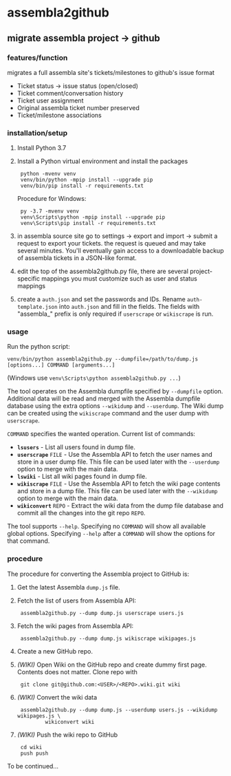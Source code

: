 # assembla2github
## migrate assembla project -> github

### features/function
migrates a full assembla site's tickets/milestones to github's issue format
* Ticket status -> issue status (open/closed)
* Ticket comment/conversation history
* Ticket user assignment
* Original assembla ticket number preserved
* Ticket/milestone associations

### installation/setup

1. Install Python 3.7
2. Install a Python virtual environment and install the packages

        python -mvenv venv
        venv/bin/python -mpip install --upgrade pip
        venv/bin/pip install -r requirements.txt

   Procedure for Windows:

        py -3.7 -mvenv venv
        venv\Scripts\python -mpip install --upgrade pip
        venv\Scripts\pip install -r requirements.txt

3. in assembla source site go to settings -> export and import -> submit a request to export your tickets. the request is queued and may take several minutes. You'll eventually gain access to a downloadable backup of assembla tickets in a JSON-like format.
4. edit the top of the assembla2github.py file, there are several project-specific mappings you must customize such as user and status mappings
5. create a `auth.json` and set the passwords and IDs. Rename `auth-template.json` into `auth.json` and
fill in the fields. The fields with "assembla_" prefix is only required if `userscrape` or `wikiscrape`
is run.

### usage

Run the python script:
```
venv/bin/python assembla2github.py --dumpfile=/path/to/dump.js [options...] COMMAND [arguments...]
```

(Windows use `venv\Scripts\python assembla2github.py ...`)

The tool operates on the Assembla dumpfile specified by `--dumpfile` option. Additional data
will be read and merged with the Assembla dumpfile database using the extra options `--wikidump` and
`--userdump`. The Wiki dump can be created using the `wikiscrape` command and the user dump with
`userscrape`.

`COMMAND` specifies the wanted operation. Current list of commands:

 * **`lsusers`** - List all users found in dump file.
 * **`userscrape`** `FILE` - Use the Assembla API to fetch the user names and store in a user
        dump file. This file can be used later with the `--userdump` option to merge with the main
        data.
 * **`lswiki`** - List all wiki pages found in dump file.
 * **`wikiscrape`** `FILE` - Use the Assembla API to fetch the wiki page contents and store in
        a dump file. This file can be used later with the `--wikidump` option to merge with the
        main data.
 * **`wikiconvert`** `REPO` - Extract the wiki data from the dump file database and commit all
        the changes into the git repo `REPO`.

The tool supports `--help`. Specifying no `COMMAND` will show all available global options. Specifying
`--help` after a `COMMAND` will show the options for that command.


### procedure

The procedure for converting the Assembla project to GitHub is:

1. Get the latest Assembla `dump.js` file.
2. Fetch the list of users from Assembla API:

        assembla2github.py --dump dump.js userscrape users.js

3. Fetch the wiki pages from Assembla API:

        assembla2github.py --dump dump.js wikiscrape wikipages.js

4. Create a new GitHub repo.

4. *(WIKI)* Open Wiki on the GitHub repo and create dummy first page. Contents does not matter.
   Clone repo with

        git clone git@github.com:<USER>/<REPO>.wiki.git wiki

5. *(WIKI)* Convert the wiki data

        assembla2github.py --dump dump.js --userdump users.js --wikidump wikipages.js \
                wikiconvert wiki

6. *(WIKI)* Push the wiki repo to GitHub

        cd wiki
        push push

To be continued...
